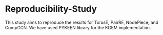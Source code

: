 # Reproducibility-Study
This study aims to reproduce the results for TorusE, PairRE, NodePiece, and CompGCN. 
We have used PYKEEN library for the KGEM implementation. 
